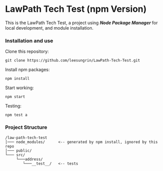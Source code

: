 # LawPath Tech Test (npm Version)

This is the LawPath Tech Test, a project using **_Node Package Manager_** for local development, and module installation.

### Installation and use

Clone this repository:

```
git clone https://github.com/leesungrin/LawPath-Tech-Test.git

```

Install npm packages:

```
npm install
```

Start working:

```
npm start
```

Testing:

```
npm test a
```

### Project Structure

    /law-path-tech-test
    │─── node_modules/      <-- generated by npm install, ignored by this repo
    │─── public/
    └─── src/
         └───address/
            └───__test__/   <-- tests
